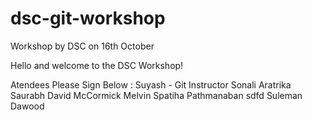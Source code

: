 # dsc-git-workshop
Workshop by DSC on 16th October


Hello and welcome to the DSC Workshop!



Atendees Please Sign Below :
Suyash - Git Instructor
Sonali
Aratrika
Saurabh
David McCormick
Melvin
Spatiha Pathmanaban
sdfd
Suleman Dawood
